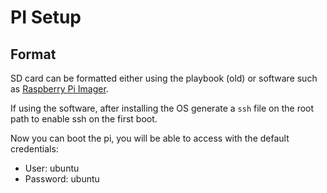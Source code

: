 # PI Setup

## Format

SD card can be formatted either using the playbook (old) or software such as [Raspberry Pi Imager](https://www.raspberrypi.org/software/).

If using the software, after installing the OS generate a `ssh` file on the root path to enable ssh on the first boot.

Now you can boot the pi, you will be able to access with the default credentials:

- User: ubuntu
- Password: ubuntu